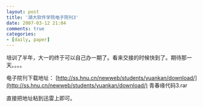 ```yaml
---
layout: post
title: '湖大软件学院电子院刊3'
date: 2007-03-12 21:04
comments: true
categories:
- [daily, paper]
---
```


培训了半年，大一的终于可以自己办一期了。看来交接的时候快到了。期待那一天。。。。

电子院刊下载地址： [http://ss.hnu.cn/newweb/students/yuankan/download/](http://ss.hnu.cn/newweb/students/yuankan/download/) 青春缘代码3.rar

直接把地址粘到迅雷上即可。

